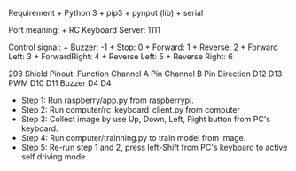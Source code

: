 Requirement
    + Python 3
    + pip3
    + pynput (lib)
    + serial

Port meaning:
    + RC Keyboard Server: 1111

Control signal:
    + Buzzer:           -1
    + Stop:             0
    + Forward:          1
    + Reverse:          2
    + Forward Left:     3
    + ForwardRight:     4
    + Reverse Left:     5
    + Reverse Right:    6


298 Shield Pinout:
	Function	Channel A Pin		Channel B Pin
	Direction		D12		        D13
	PWM				D10		        D11
	Buzzer			D4		        D4



- Step 1: 
	Run raspberry/app.py from raspberrypi.
- Step 2:
	Run computer/rc_keyboard_client.py from computer
- Step 3:
	Collect image by use Up, Down, Left, Right button from PC's keyboard.
- Step 4:
	Run computer/trainning.py to train model from image.
- Step 5: 
	Re-run step 1 and 2, press left-Shift from PC's keyboard to active self driving mode.
